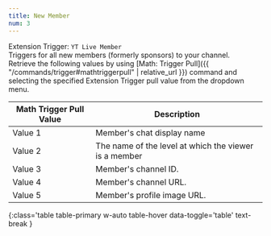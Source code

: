```yaml
---
title: New Member
num: 3
---
```


Extension Trigger: `YT Live Member`\
Triggers for all new members (formerly sponsors) to your channel.\
Retrieve the following values by using [Math: Trigger Pull]({{ "/commands/trigger#mathtriggerpull" | relative_url }}) command and selecting the specified Extension Trigger pull value from the dropdown menu.


| Math Trigger Pull Value | Description | 
|-------|--------|
|Value 1|Member's chat display name|
|Value 2|The name of the level at which the viewer is a member|
|Value 3|Member's channel ID.|
|Value 4|Member's channel URL.|
|Value 5|Member's profile image URL.|
{:class='table table-primary w-auto table-hover data-toggle='table' text-break }





